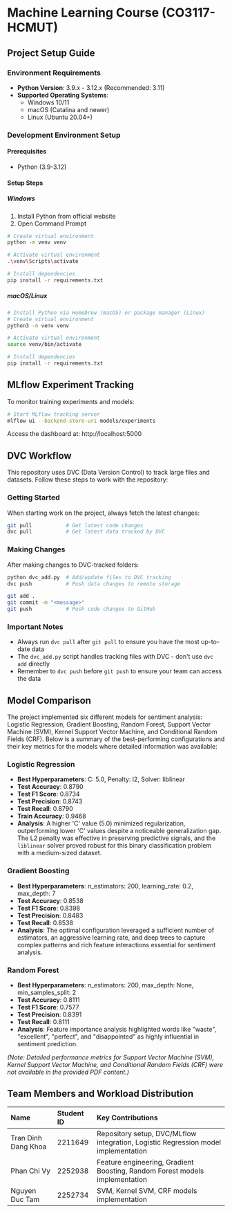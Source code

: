 # Machine Learning Course (CO3117-HCMUT)

## Project Setup Guide

### Environment Requirements
- **Python Version**: 3.9.x - 3.12.x (Recommended: 3.11)
- **Supported Operating Systems**: 
  - Windows 10/11
  - macOS (Catalina and newer)
  - Linux (Ubuntu 20.04+)

### Development Environment Setup

#### Prerequisites
- Python (3.9-3.12)

#### Setup Steps

##### Windows
1. Install Python from official website
2. Open Command Prompt
```bash
# Create virtual environment
python -m venv venv

# Activate virtual environment
.\venv\Scripts\activate

# Install dependencies
pip install -r requirements.txt
```

##### macOS/Linux
```bash
# Install Python via Homebrew (macOS) or package manager (Linux)
# Create virtual environment
python3 -m venv venv

# Activate virtual environment
source venv/bin/activate

# Install dependencies
pip install -r requirements.txt
```

## MLflow Experiment Tracking

To monitor training experiments and models:
```bash
# Start MLflow tracking server
mlflow ui --backend-store-uri models/experiments
```
Access the dashboard at: http://localhost:5000

## DVC Workflow

This repository uses DVC (Data Version Control) to track large files and datasets. Follow these steps to work with the repository:

### Getting Started

When starting work on the project, always fetch the latest changes:

```bash
git pull           # Get latest code changes
dvc pull           # Get latest data tracked by DVC
```

### Making Changes

After making changes to DVC-tracked folders:

```bash
python dvc_add.py  # Add/update files to DVC tracking
dvc push           # Push data changes to remote storage

git add .
git commit -m "<message>"
git push           # Push code changes to GitHub
```

### Important Notes

- Always run `dvc pull` after `git pull` to ensure you have the most up-to-date data
- The `dvc_add.py` script handles tracking files with DVC - don't use `dvc add` directly
- Remember to `dvc push` before `git push` to ensure your team can access the data

## Model Comparison

The project implemented six different models for sentiment analysis: Logistic Regression, Gradient Boosting, Random Forest, Support Vector Machine (SVM), Kernel Support Vector Machine, and Conditional Random Fields (CRF). Below is a summary of the best-performing configurations and their key metrics for the models where detailed information was available:

### Logistic Regression
- **Best Hyperparameters**: C: 5.0, Penalty: l2, Solver: liblinear
- **Test Accuracy**: 0.8790
- **Test F1 Score**: 0.8734
- **Test Precision**: 0.8743
- **Test Recall**: 0.8790
- **Train Accuracy**: 0.9468
- **Analysis**: A higher 'C' value (5.0) minimized regularization, outperforming lower 'C' values despite a noticeable generalization gap. The L2 penalty was effective in preserving predictive signals, and the `liblinear` solver proved robust for this binary classification problem with a medium-sized dataset.

### Gradient Boosting
- **Best Hyperparameters**: n_estimators: 200, learning_rate: 0.2, max_depth: 7
- **Test Accuracy**: 0.8538
- **Test F1 Score**: 0.8398
- **Test Precision**: 0.8483
- **Test Recall**: 0.8538
- **Analysis**: The optimal configuration leveraged a sufficient number of estimators, an aggressive learning rate, and deep trees to capture complex patterns and rich feature interactions essential for sentiment analysis.

### Random Forest
- **Best Hyperparameters**: n_estimators: 200, max_depth: None, min_samples_split: 2
- **Test Accuracy**: 0.8111
- **Test F1 Score**: 0.7577
- **Test Precision**: 0.8391
- **Test Recall**: 0.8111
- **Analysis**: Feature importance analysis highlighted words like "waste", "excellent", "perfect", and "disappointed" as highly influential in sentiment prediction.

*(Note: Detailed performance metrics for Support Vector Machine (SVM), Kernel Support Vector Machine, and Conditional Random Fields (CRF) were not available in the provided PDF content.)*

## Team Members and Workload Distribution

| Name                  | Student ID | Key Contributions                                               |
| :-------------------- | :--------- | :-------------------------------------------------------------- |
| Tran Dinh Dang Khoa   | 2211649    | Repository setup, DVC/MLflow integration, Logistic Regression model implementation |
| Phan Chi Vy           | 2252938    | Feature engineering, Gradient Boosting, Random Forest models implementation |
| Nguyen Duc Tam        | 2252734    | SVM, Kernel SVM, CRF models implementation |